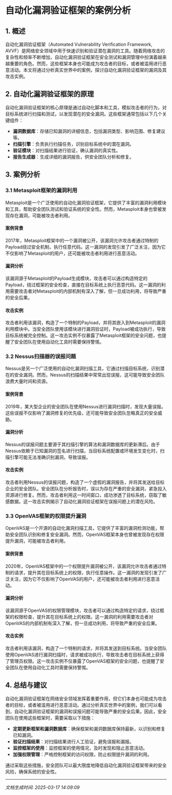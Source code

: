 # 自动化漏洞验证框架的案例分析

## 1. 概述

自动化漏洞验证框架（Automated Vulnerability Verification Framework, AVVF）是网络安全领域中用于快速识别和验证潜在漏洞的工具。随着网络攻击的复杂性和频率不断增加，自动化漏洞验证框架在安全测试和漏洞管理中扮演着越来越重要的角色。然而，这些框架本身也可能成为攻击者的目标，或者被滥用进行恶意活动。本文将通过分析真实世界中的案例，探讨自动化漏洞验证框架的漏洞及其攻击实例。

## 2. 自动化漏洞验证框架的原理

自动化漏洞验证框架的核心原理是通过自动化脚本和工具，模拟攻击者的行为，对目标系统进行扫描和测试，以发现潜在的安全漏洞。这些框架通常包括以下几个关键组件：

- **漏洞数据库**：存储已知漏洞的详细信息，包括漏洞类型、影响范围、修复建议等。
- **扫描引擎**：负责执行扫描任务，识别目标系统中的潜在漏洞。
- **验证模块**：对扫描结果进行验证，确认漏洞的真实性。
- **报告生成器**：生成详细的漏洞报告，供安全团队分析和修复。

## 3. 案例分析

### 3.1 Metasploit框架的漏洞利用

Metasploit是一个广泛使用的自动化漏洞验证框架，它提供了丰富的漏洞利用模块和工具，帮助安全团队测试和验证系统的安全性。然而，Metasploit本身也曾被发现存在漏洞，可能被攻击者利用。

#### 案例背景

2017年，Metasploit框架中的一个漏洞被公开，该漏洞允许攻击者通过特制的Payload绕过安全机制，执行任意代码。这一漏洞的发现引发了广泛关注，因为它不仅影响了Metasploit的用户，还可能被攻击者利用进行恶意活动。

#### 漏洞分析

该漏洞源于Metasploit的Payload生成模块，攻击者可以通过构造特定的Payload，绕过框架的安全检查，直接在目标系统上执行恶意代码。这一漏洞的利用需要攻击者对Metasploit的内部机制有深入了解，但一旦成功利用，将导致严重的安全后果。

#### 攻击实例

攻击者利用该漏洞，构造了一个特制的Payload，并将其嵌入到Metasploit的漏洞利用模块中。当安全团队使用该模块进行漏洞验证时，Payload被成功执行，导致目标系统被完全控制。这一攻击实例不仅暴露了Metasploit框架的安全问题，也提醒了安全团队在使用自动化工具时需要保持警惕。

### 3.2 Nessus扫描器的误报问题

Nessus是另一个广泛使用的自动化漏洞扫描工具，它通过扫描目标系统，识别潜在的安全漏洞。然而，Nessus的扫描结果中常常出现误报，这可能导致安全团队浪费大量时间和资源。

#### 案例背景

2019年，某大型企业的安全团队在使用Nessus进行漏洞扫描时，发现大量误报。这些误报不仅影响了漏洞修复的优先级，还可能导致安全团队忽略真正的安全威胁。

#### 漏洞分析

Nessus的误报问题主要源于其扫描引擎的算法和漏洞数据库的更新滞后。由于Nessus依赖于已知漏洞的签名进行扫描，当目标系统配置或环境发生变化时，扫描引擎可能无法准确识别漏洞，导致误报。

#### 攻击实例

攻击者利用Nessus的误报问题，构造了一个虚假的漏洞报告，并将其发送给目标企业的安全团队。安全团队在分析报告时，误以为存在严重的安全漏洞，紧急投入资源进行修复。然而，攻击者利用这一时间窗口，成功渗透了目标系统，窃取了敏感数据。这一攻击实例揭示了自动化漏洞验证框架在误报问题上的潜在风险。

### 3.3 OpenVAS框架的权限提升漏洞

OpenVAS是一个开源的自动化漏洞扫描工具，它提供了丰富的漏洞检测功能，帮助安全团队识别和修复安全漏洞。然而，OpenVAS框架本身也曾被发现存在权限提升漏洞，可能被攻击者利用。

#### 案例背景

2020年，OpenVAS框架中的一个权限提升漏洞被公开，该漏洞允许攻击者通过特制的请求，提升其在目标系统上的权限，执行任意操作。这一漏洞的发现引发了广泛关注，因为它不仅影响了OpenVAS的用户，还可能被攻击者利用进行恶意活动。

#### 漏洞分析

该漏洞源于OpenVAS的权限管理模块，攻击者可以通过构造特定的请求，绕过框架的权限检查，提升其在目标系统上的权限。这一漏洞的利用需要攻击者对OpenVAS的内部机制有深入了解，但一旦成功利用，将导致严重的安全后果。

#### 攻击实例

攻击者利用该漏洞，构造了一个特制的请求，并将其发送到目标系统。当安全团队使用OpenVAS进行漏洞扫描时，请求被成功执行，导致攻击者在目标系统上获得了管理员权限。这一攻击实例不仅暴露了OpenVAS框架的安全问题，也提醒了安全团队在使用自动化工具时需要保持警惕。

## 4. 总结与建议

自动化漏洞验证框架在网络安全领域发挥着重要作用，但它们本身也可能成为攻击者的目标，或者被滥用进行恶意活动。通过分析真实世界中的案例，我们可以看到，自动化漏洞验证框架的漏洞和误报问题可能导致严重的安全后果。因此，安全团队在使用这些框架时，需要采取以下措施：

- **定期更新框架和漏洞数据库**：确保框架和漏洞数据库保持最新，以识别和修复已知漏洞。
- **验证扫描结果**：对扫描结果进行人工验证，避免误报和漏报。
- **监控框架的使用**：监控框架的使用情况，及时发现和阻止恶意活动。
- **加强权限管理**：严格控制框架的访问权限，防止权限提升漏洞的利用。

通过采取这些措施，安全团队可以最大限度地降低自动化漏洞验证框架带来的安全风险，确保系统的安全性。

---

*文档生成时间: 2025-03-17 14:09:09*
